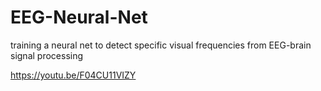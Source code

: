# EEG-Neural-Net
training a neural net to detect specific visual frequencies from EEG-brain signal processing 

https://youtu.be/F04CU11VIZY
